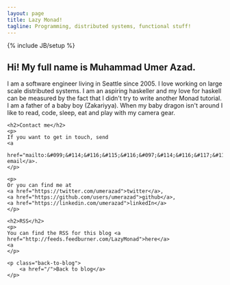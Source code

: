 ```yaml
---
layout: page
title: Lazy Monad!
tagline: Programming, distributed systems, functional stuff!
---
```

{% include JB/setup %}

<div class="container">
    <h2>Hi! My full name is Muhammad Umer Azad.</h2>
    <p>
    I am a software engineer living in Seattle since 2005. I love working on large scale distributed systems. I am an aspiring haskeller and my love for haskell can be measured by the fact that I didn't try to write another Monad tutorial. I am a father of a baby boy (Zakariyya). When my baby dragon isn't around I like to read, code, sleep, eat and play with my camera gear.

    <h2>Contact me</h2>
    <p>
    If you want to get in touch, send
    <a
        href="mailto:&#099;&#114;&#116;&#115;&#116;&#097;&#114;&#116;&#117;&#112;&#064;&#111;&#117;&#116;&#108;&#111;&#111;&#107;&#046;&#099;&#111;&#109;">an email</a>.
    </p>

    <p>
    Or you can find me at
    <a href="https://twitter.com/umerazad">twitter</a>,
    <a href="https://github.com/users/umerazad">github</a>,
    <a href="https://linkedin.com/umerazad">linkedIn</a>
    </p>

    <h2>RSS</h2>
    <p>
    You can find the RSS for this blog <a href="http://feeds.feedburner.com/LazyMonad">here</a>
    <a
    </p>

    <p class="back-to-blog">
        <a href="/">Back to blog</a>
    </p>
</div>
